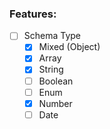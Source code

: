 ### Features:
 - [ ] Schema Type
   - [x] Mixed (Object)
   - [x] Array
   - [x] String
   - [ ] Boolean
   - [ ] Enum
   - [x] Number
   - [ ] Date
